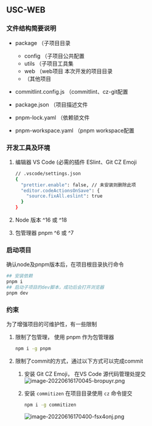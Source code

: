 ## USC-WEB

### 文件结构简要说明

* package （子项目目录

  * config （子项目公共配置
  * utils （子项目工具集
  * web （web项目 本次开发的项目目录
  * （其他项目
* commitlint.config.js （commitlint、cz-git配置
* package.json （项目描述文件
* pnpm-lock.yaml （依赖锁文件
* pnpm-workspace.yaml （pnpm workspace配置

### 开发工具及环境

1. 编辑器 VS Code (必需的插件 ESlint、Git CZ Emoji

    ```bash
    // .vscode/settings.json
    {
      "prettier.enable": false, // 未安装则删除此项
      "editor.codeActionsOnSave": {
        "source.fixAll.eslint": true
      }
    }
    ```
2. Node 版本 ^16 或 ^18
3. 包管理器 pnpm ^6 或 ^7

### 启动项目

确认node及pnpm版本后，在项目根目录执行命令

```bash
## 安装依赖
pnpm i
## 启动子项目的dev脚本，成功后会打开浏览器
pnpm dev
```

### 约束

为了增强项目的可维护性，有一些限制

1. 限制了包管理， 使用 pnpm 作为包管理器

    ```bash
    npm i -g pnpm
    ```
2. 限制了commit的方式，通过以下方式可以完成commit

    1. 安装 Git CZ Emoji， 在VS Code 源代码管理处提交
    ![image-20220616170045-bropuyr.png](https://s2.loli.net/2022/06/16/GPjmCyRx2oDkV1Y.png)

       

    2. 安装 `commitizen` 在项目目录使用 `cz` 命令提交

        ```bash
        npm i -g commitizen
        ```
        ![image-20220616170400-fsx4onj.png](https://s2.loli.net/2022/06/16/Tphgq9Cimdk3ZHR.png)